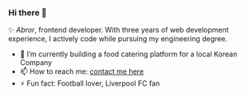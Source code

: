 ### Hi there 👋


✨ _Abror_, frontend developer. With three years of web development experience, I actively code while pursuing my engineering degree. 

- 🔭 I’m currently building a food catering platform for a local Korean Company
- 📫 How to reach me: [contact me here](https://abroro.com)
- ⚡ Fun fact: Football lover, Liverpool FC fan

